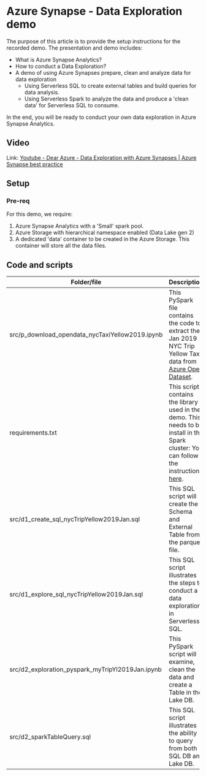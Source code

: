 # Azure Synapse - Data Exploration demo
The purpose of this article is to provide the setup instructions for the recorded demo. The presentation and demo includes: 
- What is Azure Synapse Analytics?
- How to conduct a Data Exploration?
- A demo of using Azure Synapses prepare, clean and analyze data for data exploration
     - Using Serverless SQL to create external tables and build queries for data analysis.
     - Using Serverless Spark to analyze the data and produce a 'clean data' for Serverless SQL to consume.

In the end, you will be ready to conduct your own data exploration in Azure Synapse Analytics.

## Video
Link: [Youtube - Dear Azure - Data Exploration with Azure Synapses | Azure Synapse best practice](https://www.youtube.com/watch?v=-OUDrRLJ3gY)

## Setup
### Pre-req
For this demo, we require: 
1. Azure Synapse Analytics with a 'Small' spark pool.
1. Azure Storage with hierarchical namespace enabled (Data Lake gen 2)
1. A dedicated 'data' container to be created in the Azure Storage. This container will store all the data files.

## Code and scripts
| Folder/file | Description |
| --- | --- |
| src/p_download_opendata_nycTaxiYellow2019.ipynb | This PySpark file contains the code to extract the Jan 2019 - NYC Trip Yellow Tax data from [Azure Open Dataset](https://docs.microsoft.com/en-us/azure/open-datasets/dataset-taxi-yellow?tabs=pyspark#azure-synapse). |
| requirements.txt | This script contains the library used in the demo. This needs to be install in the Spark cluster: You can follow the instruction [here](https://docs.microsoft.com/en-us/azure/synapse-analytics/spark/apache-spark-manage-python-packages). |
| src/d1_create_sql_nycTripYellow2019Jan.sql | This SQL script will create the Schema and External Table from the parquet file. |
| src/d1_explore_sql_nycTripYellow2019Jan.sql | This SQL script illustrates the steps to conduct a data exploration in Serverless SQL. |
| src/d2_exploration_pyspark_myTripYl2019Jan.ipynb | This PySpark script will examine, clean the data and create a Table in the Lake DB. |
| src/d2_sparkTableQuery.sql | This SQL script illustrates the ability to query from both SQL DB and Lake DB. |
